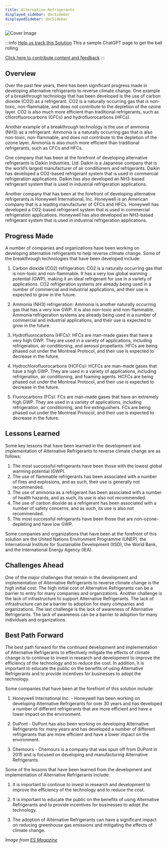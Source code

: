 ```yaml
---
title: Alternative Refrigerants
displayed_sidebar: docSidebar
displayedSidebar: docSidebar
---
```


![Cover Image](../static/img/co2-refrigeration.jpg)

:::info [Help us track this Solution](contribute)
This a sample ChatGPT page to get the ball rolling.

[Click here to contribute content and feedback](contribute)
:::

## Overview

Over the past few years, there has been significant progress made in developing alternative refrigerants to reverse climate change. One example of a breakthrough technology that has been developed is the use of carbon dioxide (CO2) as a refrigerant. CO2 is a naturally occurring gas that is non-toxic, non-flammable, and does not contribute to the depletion of the ozone layer. CO2 is also much more efficient than traditional refrigerants, such as chlorofluorocarbons (CFCs) and hydrofluorocarbons (HFCs).

Another example of a breakthrough technology is the use of ammonia (NH3) as a refrigerant. Ammonia is a naturally occurring gas that is also non-toxic, non-flammable, and does not contribute to the depletion of the ozone layer. Ammonia is also much more efficient than traditional refrigerants, such as CFCs and HFCs.

One company that has been at the forefront of developing alternative refrigerants is Daikin Industries, Ltd. Daikin is a Japanese company that is the world’s largest manufacturer of air conditioners and refrigerants. Daikin has developed a CO2-based refrigerant system that is used in commercial refrigeration applications. Daikin has also developed an NH3-based refrigerant system that is used in industrial refrigeration applications.

Another company that has been at the forefront of developing alternative refrigerants is Honeywell International, Inc. Honeywell is an American company that is a leading manufacturer of CFCs and HFCs. Honeywell has developed a CO2-based refrigerant system that is used in commercial refrigeration applications. Honeywell has also developed an NH3-based refrigerant system that is used in industrial refrigeration applications.

## Progress Made

A number of companies and organizations have been working on developing alternative refrigerants to help reverse climate change. Some of the breakthrough technologies that have been developed include:

1. Carbon dioxide (CO2) refrigeration: CO2 is a naturally occurring gas that is non-toxic and non-flammable. It has a very low global warming potential (GWP), making it an ideal refrigerant for use in a variety of applications. CO2 refrigeration systems are already being used in a number of commercial and industrial applications, and their use is expected to grow in the future.

2. Ammonia (NH3) refrigeration: Ammonia is another naturally occurring gas that has a very low GWP. It is also non-toxic and non-flammable. Ammonia refrigeration systems are already being used in a number of commercial and industrial applications, and their use is expected to grow in the future.

3. Hydrofluorocarbons (HFCs): HFCs are man-made gases that have a very high GWP. They are used in a variety of applications, including refrigeration, air conditioning, and aerosol propellants. HFCs are being phased out under the Montreal Protocol, and their use is expected to decrease in the future.

4. Hydrochlorofluorocarbons (HCFCs): HCFCs are man-made gases that have a high GWP. They are used in a variety of applications, including refrigeration, air conditioning, and foaming agents. HCFCs are being phased out under the Montreal Protocol, and their use is expected to decrease in the future.

5. Fluorocarbons (FCs): FCs are man-made gases that have an extremely high GWP. They are used in a variety of applications, including refrigeration, air conditioning, and fire extinguishers. FCs are being phased out under the Montreal Protocol, and their use is expected to decrease in the future.

## Lessons Learned

Some key lessons that have been learned in the development and implementation of Alternative Refrigerants to reverse climate change are as follows: 

1. The most successful refrigerants have been those with the lowest global warming potential (GWP). 
2. The use of flammable refrigerants has been associated with a number of fires and explosions, and as such, their use is generally not recommended. 
3. The use of ammonia as a refrigerant has been associated with a number of health hazards, and as such, its use is also not recommended. 
4. The use of carbon dioxide as a refrigerant has been associated with a number of safety concerns, and as such, its use is also not recommended. 
5. The most successful refrigerants have been those that are non-ozone-depleting and have low GWP. 

Some companies and organizations that have been at the forefront of this solution are the United Nations Environment Programme (UNEP), the International Institute for Sustainable Development (IISD), the World Bank, and the International Energy Agency (IEA).

## Challenges Ahead

One of the major challenges that remain in the development and implementation of Alternative Refrigerants to reverse climate change is the high initial cost. The high initial cost of Alternative Refrigerants can be a barrier to entry for many companies and organizations. Another challenge is the lack of infrastructure to support Alternative Refrigerants. The lack of infrastructure can be a barrier to adoption for many companies and organizations. The last challenge is the lack of awareness of Alternative Refrigerants. The lack of awareness can be a barrier to adoption for many individuals and organizations.

## Best Path Forward

The best path forward for the continued development and implementation of Alternative Refrigerants to effectively mitigate the effects of climate change is to continue to invest in research and development to improve the efficiency of the technology and to reduce the cost. In addition, it is important to educate the public on the benefits of using Alternative Refrigerants and to provide incentives for businesses to adopt the technology.

Some companies that have been at the forefront of this solution include:

1) Honeywell International Inc. - Honeywell has been working on developing Alternative Refrigerants for over 30 years and has developed a number of different refrigerants that are more efficient and have a lower impact on the environment.

2) DuPont - DuPont has also been working on developing Alternative Refrigerants for many years and has developed a number of different refrigerants that are more efficient and have a lower impact on the environment.

3) Chemours - Chemours is a company that was spun off from DuPont in 2015 and is focused on developing and manufacturing Alternative Refrigerants.

Some of the lessons that have been learned from the development and implementation of Alternative Refrigerants include:

1) It is important to continue to invest in research and development to improve the efficiency of the technology and to reduce the cost.

2) It is important to educate the public on the benefits of using Alternative Refrigerants and to provide incentives for businesses to adopt the technology.

3) The adoption of Alternative Refrigerants can have a significant impact on reducing greenhouse gas emissions and mitigating the effects of climate change.

_Image from [ES Magazine](https://www.esmagazine.com/articles/101759-tracking-the-evolution-of-industrial-refrigerants)_
